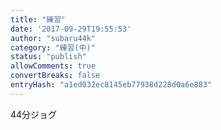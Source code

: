 ```yaml
---
title: "練習"
date: '2017-09-29T19:55:53'
author: "subaru44k"
category: "練習(中)"
status: "publish"
allowComments: true
convertBreaks: false
entryHash: "a1ed032ec8145eb77938d228d0a6e883"
---
```

44分ジョグ
